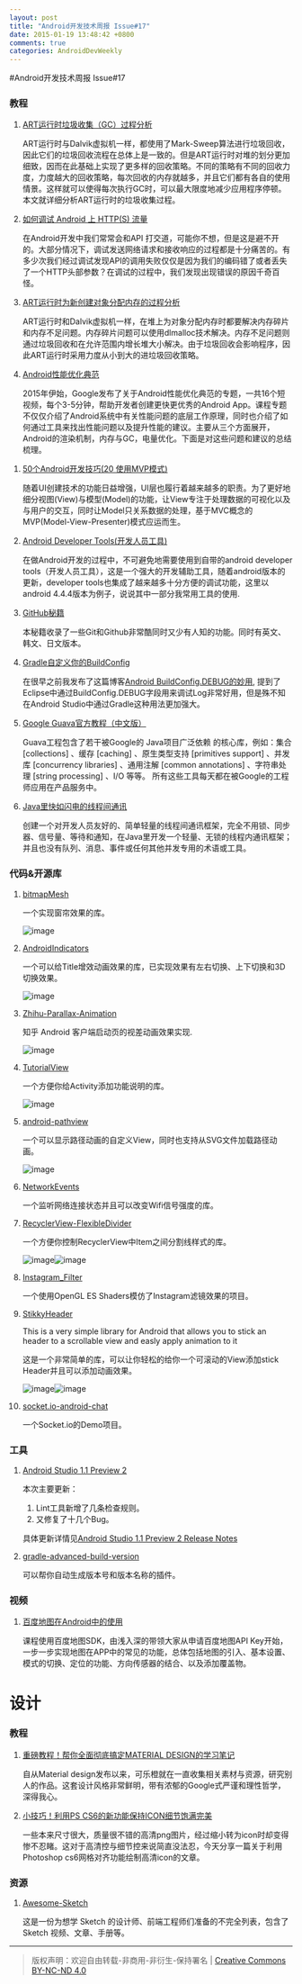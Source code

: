 ```yaml
---
layout: post
title: "Android开发技术周报 Issue#17"
date: 2015-01-19 13:48:42 +0800
comments: true
categories: AndroidDevWeekly
---
```


#Android开发技术周报 Issue#17
	
### 教程

1. [ART运行时垃圾收集（GC）过程分析](http://blog.csdn.net/luoshengyang/article/details/42555483)

	ART运行时与Dalvik虚拟机一样，都使用了Mark-Sweep算法进行垃圾回收，因此它们的垃圾回收流程在总体上是一致的。但是ART运行时对堆的划分更加细致，因而在此基础上实现了更多样的回收策略。不同的策略有不同的回收力度，力度越大的回收策略，每次回收的内存就越多，并且它们都有各自的使用情景。这样就可以使得每次执行GC时，可以最大限度地减少应用程序停顿。本文就详细分析ART运行时的垃圾收集过程。

1. [如何调试 Android 上 HTTP(S) 流量](http://greenrobot.me/devpost/how-to-debug-http-and-https-traffic-on-android/)

	在Android开发中我们常常会和API 打交道，可能你不想，但是这是避不开的。大部分情况下，调试发送网络请求和接收响应的过程都是十分痛苦的。有多少次我们经过调试发现API的调用失败仅仅是因为我们的编码错了或者丢失了一个HTTP头部参数？在调试的过程中，我们发现出现错误的原因千奇百怪。

1. [ART运行时为新创建对象分配内存的过程分析](http://blog.csdn.net/luoshengyang/article/details/42492621)

	 ART运行时和Dalvik虚拟机一样，在堆上为对象分配内存时都要解决内存碎片和内存不足问题。内存碎片问题可以使用dlmalloc技术解决。内存不足问题则通过垃圾回收和在允许范围内增长堆大小解决。由于垃圾回收会影响程序，因此ART运行时采用力度从小到大的进垃圾回收策略。

1. [Android性能优化典范](http://hukai.me/android-performance-patterns/)

	2015年伊始，Google发布了关于Android性能优化典范的专题，一共16个短视频，每个3-5分钟，帮助开发者创建更快更优秀的Android App。课程专题不仅仅介绍了Android系统中有关性能问题的底层工作原理，同时也介绍了如何通过工具来找出性能问题以及提升性能的建议。主要从三个方面展开，Android的渲染机制，内存与GC，电量优化。下面是对这些问题和建议的总结梳理。

<!--more-->

1. [50个Android开发技巧(20 使用MVP模式)](http://blog.csdn.net/vector_yi/article/details/24719873)

	 随着UI创建技术的功能日益增强，UI层也履行着越来越多的职责。为了更好地细分视图(View)与模型(Model)的功能，让View专注于处理数据的可视化以及与用户的交互，同时让Model只关系数据的处理，基于MVC概念的MVP(Model-View-Presenter)模式应运而生。
	
1. [Android Developer Tools(开发人员工具)](http://yanghui.name/blog/2015/01/20/android-developer-tools/)
	
	在做Android开发的过程中，不可避免地需要使用到自带的android developer tools（开发人员工具），这是一个强大的开发辅助工具，随着android版本的更新，developer tools也集成了越来越多十分方便的调试功能，这里以android 4.4.4版本为例子，说说其中一部分我常用工具的使用.

1. [GitHub秘籍](https://github.com/tiimgreen/github-cheat-sheet/blob/master/README.zh-cn.md)
	
	本秘籍收录了一些Git和Github非常酷同时又少有人知的功能。同时有英文、韩文、日文版本。

1. [Gradle自定义你的BuildConfig](http://stormzhang.com/android/2015/01/25/gradle-build-field/)

	在很早之前我发布了这篇博客[Android BuildConfig.DEBUG的妙用](http://stormzhang.com/android/2013/08/28/android-use-build-config/), 提到了Eclipse中通过BuildConfig.DEBUG字段用来调试Log非常好用，但是殊不知在Android Studio中通过Gradle这种用法更加强大。

1. [Google Guava官方教程（中文版）](http://ifeve.com/google-guava/)

	Guava工程包含了若干被Google的 Java项目广泛依赖 的核心库，例如：集合 [collections] 、缓存 [caching] 、原生类型支持 [primitives support] 、并发库 [concurrency libraries] 、通用注解 [common annotations] 、字符串处理 [string processing] 、I/O 等等。 所有这些工具每天都在被Google的工程师应用在产品服务中。

1. [Java里快如闪电的线程间通讯](http://www.infoq.com/cn/articles/High-Performance-Java-Inter-Thread-Communications)

	创建一个对开发人员友好的、简单轻量的线程间通讯框架，完全不用锁、同步器、信号量、等待和通知，在Java里开发一个轻量、无锁的线程内通讯框架；并且也没有队列、消息、事件或任何其他并发专用的术语或工具。


### 代码&开源库

1. [bitmapMesh](https://github.com/7heaven/bitmapMesh)

	一个实现窗帘效果的库。
	
	![image](https://raw.githubusercontent.com/7heaven/bitmapMesh/master/arts/arts2.gif)

1. [AndroidIndicators](https://github.com/MoshDev/AndroidIndicators)

	一个可以给Title增效动画效果的库，已实现效果有左右切换、上下切换和3D切换效果。
	
	![image](https://raw.githubusercontent.com/MoshDev/AndroidIndicators/master/snapshots/2015-01-12%2019_42_02.gif)
	
1. [Zhihu-Parallax-Animation](https://github.com/ryanhoo/Zhihu-Parallax-Animation)

	知乎 Android 客户端启动页的视差动画效果实现.
	
	![image](https://raw.githubusercontent.com/ryanhoo/Zhihu-Parallax-Animation/develop/images/zhihu-parallax-animation.gif)

1. [TutorialView](https://github.com/itzikBraun/TutorialView)

	一个方便你给Activity添加功能说明的库。

	![image](https://camo.githubusercontent.com/3ccafa15f750a95fa01b88b16077af5431e22f06/687474703a2f2f7261772e6769746875622e636f6d2f49747a696b427261756e2f5475746f7269616c566965772f6d61737465722f73637265656e5f73686f74732f6578616d706c652e676966)

1. [android-pathview](https://github.com/geftimov/android-pathview)

	
	一个可以显示路径动画的自定义View，同时也支持从SVG文件加载路径动画。
	
	![image](https://raw.githubusercontent.com/geftimov/android-pathview/master/art/settings.gif)

1. [NetworkEvents](https://github.com/pwittchen/NetworkEvents)
	
	一个监听网络连接状态并且可以改变Wifi信号强度的库。	
	
1. [RecyclerView-FlexibleDivider](https://github.com/yqritc/RecyclerView-FlexibleDivider)
	
	一个方便你控制RecyclerView中Item之间分割线样式的库。
	
	![image](https://raw.githubusercontent.com/yqritc/RecyclerView-FlexibleDivider/master/sample/sample1.gif)![image](https://raw.githubusercontent.com/yqritc/RecyclerView-FlexibleDivider/master/sample/sample2.gif)

1. [Instagram_Filter](https://github.com/yulu/Instagram_Filter)
	
	一个使用OpenGL ES Shaders模仿了Instagram滤镜效果的项目。

1. [StikkyHeader](https://github.com/carlonzo/StikkyHeader)

	This is a very simple library for Android that allows you to stick an header to a scrollable view and easly apply animation to it
	
	这是一个非常简单的库，可以让你轻松的给你一个可滚动的View添加stick Header并且可以添加动画效果。
	
	![image](https://raw.githubusercontent.com/carlonzo/StikkyHeader/develop/readme/example1.gif)![image](https://raw.githubusercontent.com/carlonzo/StikkyHeader/develop/readme/example2.gif)

1. [socket.io-android-chat](https://github.com/nkzawa/socket.io-android-chat)

 	一个Socket.io的Demo项目。	
	
### 工具	 

1. [Android Studio 1.1 Preview 2](http://www.androiddevtools.cn)

	本次主要更新：
	
	1. Lint工具新增了几条检查规则。
	1. 又修复了十几个Bug。 
	
	具体更新详情见[Android Studio 1.1 Preview 2 Release Notes](http://photo.weibo.com/5214309031/wbphotos/large/mid/3803387382973701/pid/005GSHYzjw1eona47dj7wj31kw2qe4qp)
	
1. [gradle-advanced-build-version](https://github.com/moallemi/gradle-advanced-build-version)

	可以帮你自动生成版本号和版本名称的插件。

### 视频

1. [百度地图在Android中的使用](http://www.imooc.com/view/238?from=itblog)

	课程使用百度地图SDK，由浅入深的带领大家从申请百度地图API Key开始，一步一步实现地图在APP中的常见的功能，总体包括地图的引入、基本设置、模式的切换、定位的功能、方向传感器的结合、以及添加覆盖物。

# 设计
### 教程

1. [重磅教程！帮你全面彻底搞定MATERIAL DESIGN的学习笔记](http://www.uisdc.com/comprehensive-material-design-note#368390-tsina-1-73915-ebfdadd9b239798c6a2035c828aafd11)
	
	自从Material design发布以来，可乐橙就在一直收集相关素材与资源，研究别人的作品。这套设计风格非常鲜明，带有浓郁的Google式严谨和理性哲学，深得我心。

1. [小技巧！利用PS CS6的新功能保持ICON细节饱满完美](http://www.uisdc.com/ps-icon-pixel-perfect#)

	一些本来尺寸很大，质量很不错的高清png图片，经过缩小转为icon时却变得惨不忍睹。这对于高清控与细节控来说简直没法忍，今天分享一篇关于利用Photoshop cs6网格对齐功能绘制高清icon的文章。

### 资源

1. [Awesome-Sketch](https://gitcafe.com/riku/Awesome-Sketch)
	
	这是一份为想学 Sketch 的设计师、前端工程师们准备的不完全列表，包含了 Sketch 视频、文章、手册等。
		
----
> 版权声明：欢迎自由转载-非商用-非衍生-保持署名 | [Creative Commons BY-NC-ND 4.0](http://creativecommons.org/licenses/by-nc-nd/4.0/)